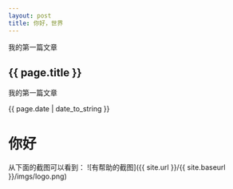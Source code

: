 ```yaml
---
layout: post
title: 你好，世界
---
```


<p>我的第一篇文章</p>
<h2>{{ page.title }}</h2>
<p>我的第一篇文章</p>
<p>{{ page.date | date_to_string }}</p>

# 你好

从下面的截图可以看到：
![有帮助的截图]({{ site.url }}/{{ site.baseurl }}/imgs/logo.png)
